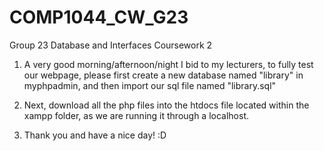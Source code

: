 # COMP1044_CW_G23
Group 23 Database and Interfaces Coursework 2

1) A very good morning/afternoon/night I bid to my lecturers, to fully test our webpage, please first create a new database named "library" in myphpadmin, and then import our sql file named "library.sql"

2) Next, download all the php files into the htdocs file located within the xampp folder, as we are running it through a localhost.

3) Thank you and have a nice day! :D

